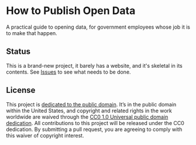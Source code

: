 # How to Publish Open Data

A practical guide to opening data, for government employees whose job it is to make that happen.

## Status

This is a brand-new project, it barely has a website, and it's skeletal in its contents. See [Issues](https://github.com/USODI/How-To/issues) to see what needs to be done.


## License

This project is [dedicated to the public domain](LICENSE). It’s in the public domain within the United States, and copyright and related rights in the work worldwide are waived through the [CC0 1.0 Universal public domain dedication](http://creativecommons.org/publicdomain/zero/1.0/). All contributions to this project will be released under the CC0 dedication. By submitting a pull request, you are agreeing to comply with this waiver of copyright interest.

